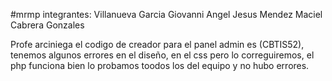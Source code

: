 #mrmp
integrantes:
Villanueva Garcia Giovanni
Angel Jesus Mendez Maciel
Cabrera Gonzales

Profe arciniega el codigo de creador para el panel admin es (CBTIS52), tenemos algunos errores en el diseño, en el css pero lo correguiremos, el php funciona bien lo probamos toodos los del equipo y no hubo errores. 
